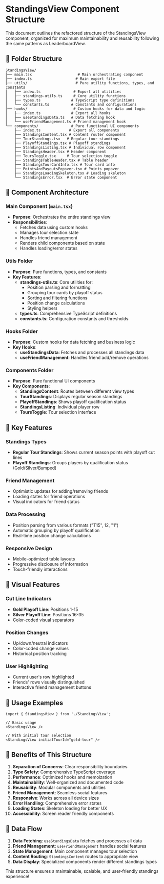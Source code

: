 # StandingsView Component Structure

This document outlines the refactored structure of the StandingsView component, organized for maximum maintainability and reusability following the same patterns as LeaderboardView.

## 📁 Folder Structure

```
StandingsView/
├── main.tsx                     # Main orchestrating component
├── index.ts                    # Main export file
├── utils/                      # Pure utility functions, types, and constants
│   ├── index.ts               # Export all utilities
│   ├── standings-utils.ts     # Core utility functions
│   ├── types.ts              # TypeScript type definitions
│   └── constants.ts          # Constants and configurations
├── hooks/                     # Custom hooks for data and logic
│   ├── index.ts              # Export all hooks
│   ├── useStandingsData.ts   # Data fetching hook
│   └── useFriendManagement.ts # Friend management hook
└── components/               # Pure functional UI components
    ├── index.ts             # Export all components
    ├── StandingsContent.tsx # Content router component
    ├── TourStandings.tsx   # Regular tour standings
    ├── PlayoffStandings.tsx # Playoff standings
    ├── StandingsListing.tsx # Individual row component
    ├── StandingsHeader.tsx # Header component
    ├── ToursToggle.tsx     # Tour selection toggle
    ├── StandingsTableHeader.tsx # Table header
    ├── StandingsTourCardInfo.tsx # Tour card info
    ├── PointsAndPayoutsPopover.tsx # Points popover
    ├── StandingsLoadingSkeleton.tsx # Loading skeleton
    └── StandingsError.tsx  # Error state component
```

## 🎯 Component Architecture

### Main Component (`main.tsx`)

- **Purpose**: Orchestrates the entire standings view
- **Responsibilities**:
  - Fetches data using custom hooks
  - Manages tour selection state
  - Handles friend management
  - Renders child components based on state
  - Handles loading/error states

### Utils Folder

- **Purpose**: Pure functions, types, and constants
- **Key Features**:
  - **standings-utils.ts**: Core utilities for:
    - Position parsing and formatting
    - Grouping tour cards by playoff status
    - Sorting and filtering functions
    - Position change calculations
    - Styling helpers
  - **types.ts**: Comprehensive TypeScript definitions
  - **constants.ts**: Configuration constants and thresholds

### Hooks Folder

- **Purpose**: Custom hooks for data fetching and business logic
- **Key Hooks**:
  - **useStandingsData**: Fetches and processes all standings data
  - **useFriendManagement**: Handles friend add/remove operations

### Components Folder

- **Purpose**: Pure functional UI components
- **Key Components**:
  - **StandingsContent**: Routes between different view types
  - **TourStandings**: Displays regular season standings
  - **PlayoffStandings**: Shows playoff qualification status
  - **StandingsListing**: Individual player row
  - **ToursToggle**: Tour selection interface

## 🔧 Key Features

### Standings Types

- **Regular Tour Standings**: Shows current season points with playoff cut lines
- **Playoff Standings**: Groups players by qualification status (Gold/Silver/Bumped)

### Friend Management

- Optimistic updates for adding/removing friends
- Loading states for friend operations
- Visual indicators for friend status

### Data Processing

- Position parsing from various formats ("T15", 12, "1")
- Automatic grouping by playoff qualification
- Real-time position change calculations

### Responsive Design

- Mobile-optimized table layouts
- Progressive disclosure of information
- Touch-friendly interactions

## 🎨 Visual Features

### Cut Line Indicators

- **Gold Playoff Line**: Positions 1-15
- **Silver Playoff Line**: Positions 16-35
- Color-coded visual separators

### Position Changes

- Up/down/neutral indicators
- Color-coded change values
- Historical position tracking

### User Highlighting

- Current user's row highlighted
- Friends' rows visually distinguished
- Interactive friend management buttons

## 📝 Usage Examples

```tsx
import { StandingsView } from './StandingsView';

// Basic usage
<StandingsView />

// With initial tour selection
<StandingsView initialTourId="gold-tour" />
```

## 🚀 Benefits of This Structure

1. **Separation of Concerns**: Clear responsibility boundaries
2. **Type Safety**: Comprehensive TypeScript coverage
3. **Performance**: Optimized hooks and memoization
4. **Maintainability**: Well-organized and documented code
5. **Reusability**: Modular components and utilities
6. **Friend Management**: Seamless social features
7. **Responsive**: Works across all device sizes
8. **Error Handling**: Comprehensive error states
9. **Loading States**: Skeleton loading for better UX
10. **Accessibility**: Screen reader friendly components

## 🔄 Data Flow

1. **Data Fetching**: `useStandingsData` fetches and processes all data
2. **Friend Management**: `useFriendManagement` handles social features
3. **State Management**: Main component manages tour selection
4. **Content Routing**: `StandingsContent` routes to appropriate view
5. **Data Display**: Specialized components render different standings types

This structure ensures a maintainable, scalable, and user-friendly standings experience!
